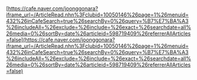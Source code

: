 
[https://cafe.naver.com/joonggonara?iframe_url=/ArticleRead.nhn%3Fclubid=10050146%26page=1%26menuid=432%26inCafeSearch=true%26searchBy=0%26query=%B7%E7%BA%A3%26includeAll=%26exclude=%26include=%26exact=%26searchdate=all%26media=0%26sortBy=date%26articleid=598719409%26referrerAllArticles=false](https://cafe.naver.com/joonggonara?iframe_url=/ArticleRead.nhn%3Fclubid=10050146%26page=1%26menuid=432%26inCafeSearch=true%26searchBy=0%26query=%B7%E7%BA%A3%26includeAll=%26exclude=%26include=%26exact=%26searchdate=all%26media=0%26sortBy=date%26articleid=598719409%26referrerAllArticles=false)
<!--stackedit_data:
eyJoaXN0b3J5IjpbLTY1MDUzNTg4OSwxODY0OTI3NTMzLC0xND
Y3MDM1NzczLC05ODQ2MzI1ODFdfQ==
-->